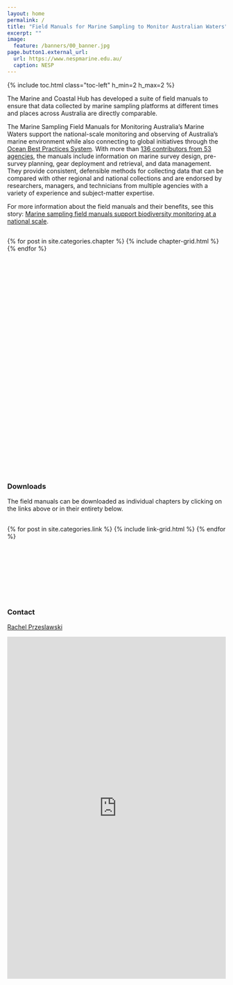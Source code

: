 ```yaml
---
layout: home
permalink: /
title: "Field Manuals for Marine Sampling to Monitor Australian Waters"
excerpt: ""
image:
  feature: /banners/00_banner.jpg
page.button1.external_url:
  url: https://www.nespmarine.edu.au/
  caption: NESP
---
```

{% include toc.html class="toc-left" h_min=2 h_max=2 %}

The Marine and Coastal Hub has developed a suite of field manuals to ensure that data collected by marine sampling platforms at different times and places across Australia are directly comparable.

The Marine Sampling Field Manuals for Monitoring Australia’s Marine Waters support the national-scale monitoring and observing of Australia’s marine environment while also connecting to global initiatives through the [Ocean Best Practices System](https://www.oceanbestpractices.org/). With more than [136 contributors from 53 agencies](https://introduction-field-manual.github.io/collaborators), the manuals include information on marine survey design, pre-survey planning, gear deployment and retrieval, and data management. They provide consistent, defensible methods for collecting data that can be compared with other regional and national collections and are endorsed by researchers, managers, and technicians from multiple agencies with a variety of experience and subject-matter expertise.

For more information about the field manuals and their benefits, see this story: [Marine sampling field manuals support biodiversity monitoring at a national scale](https://www.nespmarine.edu.au/news/marine-sampling-field-manuals-support-biodiversity-monitoring-national-scale).

<h2 class="post-title"> </h2>
<div class="tiles">
{% for post in site.categories.chapter %}
	{% include chapter-grid.html %}
{% endfor %}
</div><!-- /.tiles -->

<br><br><br><br><br><br><br><br><br><br><br><br>
<br><br><br><br><br><br><br><br><br><br><br><br>
<br><br><br><br><br>

### Downloads
The field manuals can be downloaded as individual chapters by clicking on the links above or in their entirety below.

<h2 class="post-title"> </h2>
<div class="tiles">
{% for post in site.categories.link %}
	{% include link-grid.html %}
{% endfor %}
</div><!-- /.tiles -->

<br><br><br><br><br><br><br>

### Contact

[Rachel Przeslawski](https://www.nespmarine.edu.au/contact/przeslawski-rachel)

<iframe src="https://docs.google.com/forms/d/e/1FAIpQLScxtR0d4hvnZJn1uiIl4sZP44MwVVaPypPGMZSekSjPa02Qxw/viewform?embedded=true" width="100%" height="789" frameborder="0" marginheight="0" marginwidth="0">Loading…</iframe>
